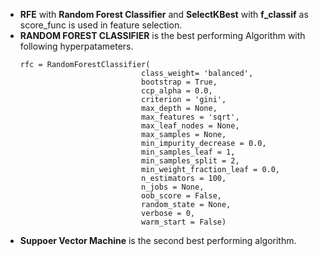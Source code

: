 - **RFE** with **Random Forest Classifier** and **SelectKBest** with **f_classif** as score_func is used in feature selection.
- **RANDOM FOREST CLASSIFIER** is the best performing Algorithm with following hyperpatameters.
  ```
  rfc = RandomForestClassifier(
                             class_weight= 'balanced',
                             bootstrap = True,
                             ccp_alpha = 0.0,
                             criterion = 'gini',
                             max_depth = None,
                             max_features = 'sqrt',
                             max_leaf_nodes = None,
                             max_samples = None,
                             min_impurity_decrease = 0.0,
                             min_samples_leaf = 1,
                             min_samples_split = 2,
                             min_weight_fraction_leaf = 0.0,
                             n_estimators = 100,
                             n_jobs = None,
                             oob_score = False,
                             random_state = None,
                             verbose = 0,
                             warm_start = False)
- **Suppoer Vector Machine** is the second best performing algorithm.
